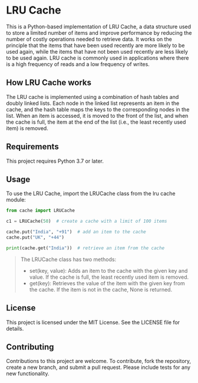 # LRU Cache

This is a Python-based implementation of LRU Cache, a data structure used to store a limited number of items and improve performance by reducing the number of costly operations needed to retrieve data. It works on the principle that the items that have been used recently are more likely to be used again, while the items that have not been used recently are less likely to be used again. LRU cache is commonly used in applications where there is a high frequency of reads and a low frequency of writes.

## How LRU Cache works

The LRU cache is implemented using a combination of hash tables and doubly linked lists. Each node in the linked list represents an item in the cache, and the hash table maps the keys to the corresponding nodes in the list. When an item is accessed, it is moved to the front of the list, and when the cache is full, the item at the end of the list (i.e., the least recently used item) is removed.

## Requirements

This project requires Python 3.7 or later.

## Usage

To use the LRU Cache, import the LRUCache class from the lru cache module:

```python
from cache import LRUCache

c1 = LRUCache(50)  # create a cache with a limit of 100 items

cache.put("India", "+91")  # add an item to the cache
cache.put("UK", "+44")

print(cache.get("India"))  # retrieve an item from the cache
```

> The LRUCache class has two methods:
>
> - set(key, value): Adds an item to the cache with the given key and value. If the cache is full, the least recently used item is removed.
> - get(key): Retrieves the value of the item with the given key from the cache. If the item is not in the cache, None is returned.

## License

This project is licensed under the MIT License. See the LICENSE file for details.

## Contributing

Contributions to this project are welcome. To contribute, fork the repository, create a new branch, and submit a pull request. Please include tests for any new functionality.
